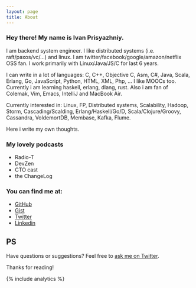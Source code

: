 ```yaml
---
layout: page
title: About
---
```


### Hey there! My name is Ivan Prisyazhniy.

I am backend system engineer.
I like distributed systems (i.e. raft/paxos/vc/...) and linux.
I am twitter/facebook/google/amazon/netflix OSS fan.
I work primarily with Linux/Java/JS/C for last 6 years.

I can write in a lot of languages: C, C++, Objective C, Asm, C#,
Java, Scala, Erlang, Go, JavaScript, Python, HTML, XML, Php, ...
I like MOOCs too. Currently i am learning haskell, erlang, dlang, rust.
Also i am fan of Colemak, Vim, Emacs, IntelliJ and MacBook Air.

Currently interested in: Linux, FP, Distributed systems, Scalability,
Hadoop, Storm, Cascading/Scalding, Erlang/Haskell/Go/D, Scala/Clojure/Groovy,
Cassandra, VoldemortDB, Membase, Kafka, Flume.

Here i write my own thoughts.

### My lovely podcasts

* Radio-T
* DevZen
* CTO cast
* the ChangeLog

### You can find me at:

* [GitHub](http://github.com/sitano)
* [Gist](https://gist.github.com/sitano)
* [Twitter](http://twitter.com/JohnKoepi)
* [Linkedin](http://ru.linkedin.com/in/prisyaznyy/)

## PS

Have questions or suggestions? Feel free to [ask me on Twitter](https://twitter.com/JohnKoepi).

Thanks for reading!

{% include analytics %}
